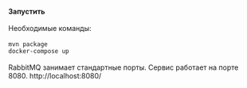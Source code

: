 **Запустить**\
\
Необходимые команды:\
\
`mvn package`\
`docker-compose up`\
\
RabbitMQ занимает стандартные порты. Сервис работает на порте 8080. http://localhost:8080/
